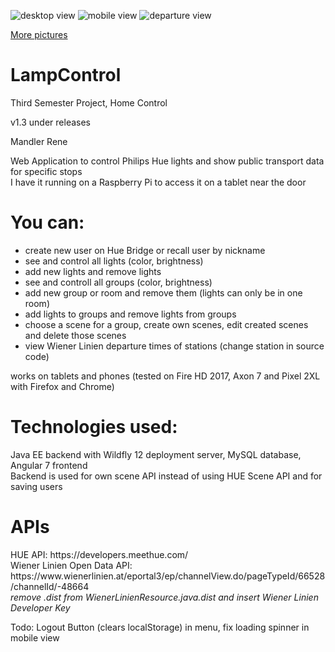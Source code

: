 ![desktop view](https://i.imgur.com/N6jFk0m.png)
![mobile view](https://i.imgur.com/niv5tly.png)
![departure view](https://i.imgur.com/uzU7rGS.png)

<a href="https://imgur.com/a/DoKlxT0">More pictures </a>


# LampControl
Third Semester Project, Home Control

v1.3 under releases

Mandler Rene

Web Application to control Philips Hue lights and show public transport data for specific stops<br>
I have it running on a Raspberry Pi to access it on a tablet near the door

<h1>You can:</h1>

- create new user on Hue Bridge or recall user by nickname
- see and control all lights (color, brightness)
- add new lights and remove lights
- see and controll all groups (color, brightness)
- add new group or room and remove them (lights can only be in one room)
- add lights to groups and remove lights from groups
- choose a scene for a group, create own scenes, edit created scenes and delete those scenes
- view Wiener Linien departure times of stations (change station in source code)

works on tablets and phones (tested on Fire HD 2017, Axon 7 and Pixel 2XL with Firefox and Chrome)

<h1>Technologies used:</h1>
Java EE backend with Wildfly 12 deployment server, MySQL database, Angular 7 frontend<br>
Backend is used for own scene API instead of using HUE Scene API and for saving users

<h1>APIs</h1>
HUE API: https://developers.meethue.com/<br>
Wiener Linien Open Data API: https://www.wienerlinien.at/eportal3/ep/channelView.do/pageTypeId/66528/channelId/-48664<br>
<em>remove .dist from WienerLinienResource.java.dist and insert Wiener Linien Developer Key</em>


Todo: Logout Button (clears localStorage) in menu, fix loading spinner in mobile view
